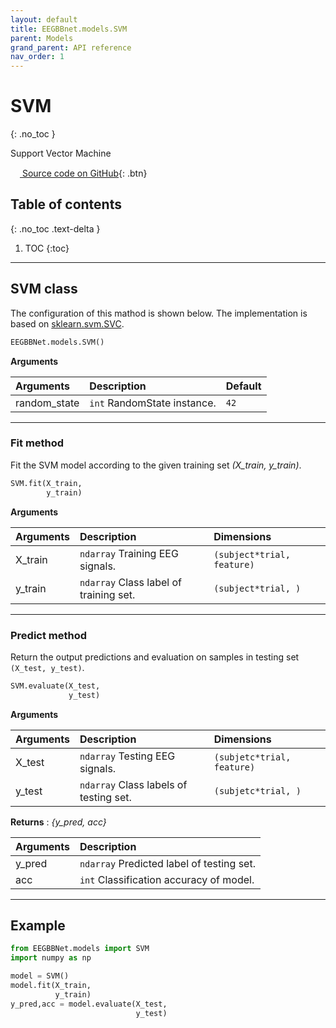```yaml
---
layout: default
title: EEGBBnet.models.SVM
parent: Models
grand_parent: API reference
nav_order: 1
---
```


# SVM
{: .no_toc }

Support Vector Machine

[<img src="https://min2net.github.io/assets/images/github.png" width="15" height="15"> Source code on GitHub](xxx){: .btn}

## Table of contents
{: .no_toc .text-delta }

1. TOC
{:toc}

---

## SVM class
The configuration of this mathod is shown below. The implementation is based on [sklearn.svm.SVC](https://scikit-learn.org/stable/modules/generated/sklearn.svm.SVC.html).

```py
EEGBBNet.models.SVM()
```
**Arguments** 

| Arguments | Description | Default|
|:----------|:------------|:-------|
| random_state  | `int` RandomState instance.                   | `42` |

---

### Fit method
Fit the SVM model according to the given training set *(X_train, y_train)*. 

```py
SVM.fit(X_train,
        y_train)
```

**Arguments**

| Arguments | Description | Dimensions |
|:---|:----|:---|
|X_train   | `ndarray` Training EEG signals.        | `(subject*trial, feature)` |
|y_train   | `ndarray` Class label of training set. | `(subject*trial, )`              |

---

### Predict method
Return the output predictions and evaluation on samples in testing set `(X_test, y_test)`.

```py
SVM.evaluate(X_test, 
             y_test)
```
 
 **Arguments**

| Arguments | Description | Dimensions |
|:---|:----|:---|
|X_test     | `ndarray` Testing EEG signals.            | `(subjetc*trial, feature)`    |
|y_test     | `ndarray` Class labels of testing set.    | `(subjetc*trial, )`              |

**Returns** : *{y_pred, acc}* 

| Arguments | Description |
|:---|:---|
|y_pred | `ndarray` Predicted label of testing set.     |
|acc    | `int` Classification accuracy of model.       |

---

## Example

```py
from EEGBBNet.models import SVM
import numpy as np

model = SVM()
model.fit(X_train, 
          y_train)
y_pred,acc = model.evaluate(X_test, 
                            y_test)
```